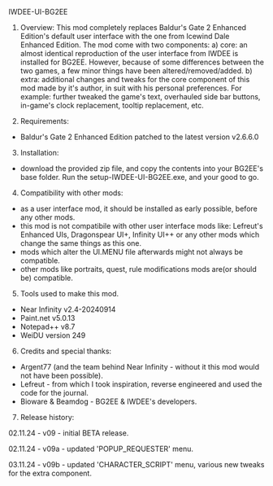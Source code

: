 IWDEE-UI-BG2EE

1) Overview:
This mod completely replaces Baldur's Gate 2 Enhanced Edition's default user interface with the one from
Icewind Dale Enhanced Edition.
The mod come with two components: 
a) core: an almost identical reproduction of the user interface from IWDEE is installed for BG2EE. However, because of some differences between the two games, a few minor things have been altered/removed/added.
b) extra: additional changes and tweaks for the core component of this mod made by it's author, in suit with his personal preferences. For example: further tweaked the game's text, overhauled side bar buttons, in-game's clock replacement, tooltip replacement, etc.

2) Requirements:
- Baldur's Gate 2 Enhanced Edition patched to the latest version v2.6.6.0

3) Installation: 
- download the provided zip file, and copy the contents into your BG2EE's base folder. Run the setup-IWDEE-UI-BG2EE.exe, and your good to go.

4) Compatibility with other mods:
- as a user interface mod, it should be installed as early possible, before any other mods.
- this mod is not compatibile with other user interface mods like: Lefreut's Enhanced UIs, Dragonspear UI+, Infinity UI++ or any other mods which change the same things as this one.
- mods which alter the UI.MENU file afterwards might not always be compatible.
- other mods like portraits, quest, rule modifications mods are(or should be) compatible.

5) Tools used to make this mod.
- Near Infinity v2.4-20240914
- Paint.net v5.0.13
- Notepad++ v8.7
- WeiDU version 249

6) Credits and special thanks:
- Argent77 (and the team behind Near Infinity - without it this mod would not have been possible).
- Lefreut - from which I took inspiration, reverse engineered and used the code for the journal.
- Bioware & Beamdog - BG2EE & IWDEE's developers.

7) Release history:

02.11.24 - v09 - initial BETA release.

02.11.24 - v09a - updated 'POPUP_REQUESTER' menu.

03.11.24 - v09b - updated 'CHARACTER_SCRIPT' menu, various new tweaks for the extra component.
